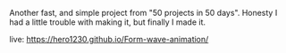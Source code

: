 Another fast, and simple project from "50 projects in 50 days".
Honesty I had a little trouble with making it, but finally I made it.

live: https://hero1230.github.io/Form-wave-animation/

